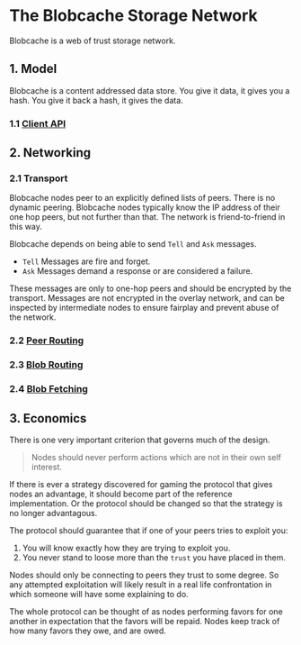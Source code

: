 # The Blobcache Storage Network
Blobcache is a web of trust storage network.

## 1. Model
Blobcache is a content addressed data store.
You give it data, it gives you a hash.
You give it back a hash, it gives the data.

### 1.1 [Client API](11_Client_API.md)

## 2. Networking

### 2.1 Transport

Blobcache nodes peer to an explicitly defined lists of peers.
There is no dynamic peering.
Blobcache nodes typically know the IP address of their one hop peers, but not further than that.
The network is friend-to-friend in this way.

Blobcache depends on being able to send `Tell` and `Ask` messages.
- `Tell` Messages are fire and forget.
- `Ask` Messages demand a response or are considered a failure.

These messages are only to one-hop peers and should be encrypted by the transport.
Messages are not encrypted in the overlay network, and can be inspected by intermediate nodes to ensure fairplay and prevent abuse of the network.

### 2.2 [Peer Routing](22_Peer_Routing.md)
### 2.3 [Blob Routing](23_Blob_Routing.md)
### 2.4 [Blob Fetching](24_Blob_Fetching.md)

## 3. Economics
There is one very important criterion that governs much of the design.

> Nodes should never perform actions which are not in their own self interest.

If there is ever a strategy discovered for gaming the protocol that gives nodes an advantage, it should become part of the reference implementation.
Or the protocol should be changed so that the strategy is no longer advantagous.

The protocol should guarantee that if one of your peers tries to exploit you:
1. You will know exactly how they are trying to exploit you.
2. You never stand to loose more than the `trust` you have placed in them.

Nodes should only be connecting to peers they trust to some degree.
So any attempted exploitation will likely result in a real life confrontation in which someone will have some explaining to do.

The whole protocol can be thought of as nodes performing favors for one another in expectation that the favors will be repaid.
Nodes keep track of how many favors they owe, and are owed.
